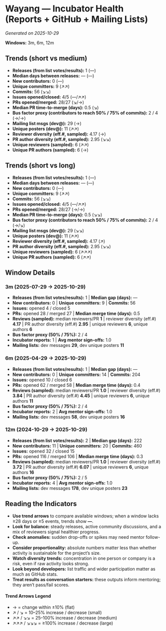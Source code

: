 # Wayang — Incubator Health (Reports + GitHub + Mailing Lists)
_Generated on 2025-10-29_

**Windows:** 3m, 6m, 12m

## Trends (short vs medium)

- **Releases (from list votes/results):** 1 (—)
- **Median days between releases:** — (—)
- **New contributors:** 0 (—)
- **Unique committers:** 9 (↗↗)
- **Commits:** 56 (↘↘)
- **Issues opened/closed:** 4/5 (—/↗↗)
- **PRs opened/merged:** 28/27 (↘/→)
- **Median PR time-to-merge (days):** 0.5 (↘)
- **Bus factor proxy (contributors to reach 50% / 75% of commits):** 2 / 4 (→/→)
- **Mailing list msgs (dev@):** 29 (→)
- **Unique posters (dev@):** 11 (↗↗)
- **Reviewer diversity (eff.#, sampled):** 4.17 (→)
- **PR author diversity (eff.#, sampled):** 2.95 (↘↘)
- **Unique reviewers (sampled):** 6 (↗↗)
- **Unique PR authors (sampled):** 6 (→)

## Trends (short vs long)

- **Releases (from list votes/results):** 1 (—)
- **Median days between releases:** — (—)
- **New contributors:** 0 (—)
- **Unique committers:** 9 (↗↗)
- **Commits:** 56 (↘↘)
- **Issues opened/closed:** 4/5 (—/↗↗)
- **PRs opened/merged:** 28/27 (→/→)
- **Median PR time-to-merge (days):** 0.5 (↘↘)
- **Bus factor proxy (contributors to reach 50% / 75% of commits):** 2 / 4 (→/↘)
- **Mailing list msgs (dev@):** 29 (↘↘)
- **Unique posters (dev@):** 11 (↗↗)
- **Reviewer diversity (eff.#, sampled):** 4.17 (↗)
- **PR author diversity (eff.#, sampled):** 2.95 (↘↘)
- **Unique reviewers (sampled):** 6 (↗↗↗)
- **Unique PR authors (sampled):** 6 (↗↗)

## Window Details
### 3m  (2025-07-29 → 2025-10-29)
- **Releases (from list votes/results):** 1  |  **Median gap (days):** —
- **New contributors:** 0  |  **Unique committers:** 9  |  **Commits:** 56
- **Issues:** opened 4 / closed 5
- **PRs:** opened 28 / merged 27  |  **Median merge time (days):** 0.5
- **Reviews (sampled):** median reviewers/PR **1**  |  reviewer diversity (eff.#) **4.17**  |  PR author diversity (eff.#) **2.95**  |  unique reviewers **6**, unique authors **6**
- **Bus factor proxy (50% / 75%):** 2 / 4
- **Incubator reports:** 1  |  **Avg mentor sign-offs:** 1.0
- **Mailing lists:** dev messages **29**, dev unique posters **11**

### 6m  (2025-04-29 → 2025-10-29)
- **Releases (from list votes/results):** 1  |  **Median gap (days):** —
- **New contributors:** 0  |  **Unique committers:** 14  |  **Commits:** 204
- **Issues:** opened 10 / closed 6
- **PRs:** opened 62 / merged 58  |  **Median merge time (days):** 0.4
- **Reviews (sampled):** median reviewers/PR **1.0**  |  reviewer diversity (eff.#) **3.84**  |  PR author diversity (eff.#) **4.45**  |  unique reviewers **6**, unique authors **11**
- **Bus factor proxy (50% / 75%):** 2 / 4
- **Incubator reports:** 2  |  **Avg mentor sign-offs:** 1.0
- **Mailing lists:** dev messages **58**, dev unique posters **16**

### 12m  (2024-10-29 → 2025-10-29)
- **Releases (from list votes/results):** 2  |  **Median gap (days):** 222
- **New contributors:** 11  |  **Unique committers:** 20  |  **Commits:** 460
- **Issues:** opened 32 / closed 15
- **PRs:** opened 116 / merged 106  |  **Median merge time (days):** 0.3
- **Reviews (sampled):** median reviewers/PR **1.0**  |  reviewer diversity (eff.#) **3.72**  |  PR author diversity (eff.#) **6.07**  |  unique reviewers **6**, unique authors **16**
- **Bus factor proxy (50% / 75%):** 2 / 5
- **Incubator reports:** 4  |  **Avg mentor sign-offs:** 1.0
- **Mailing lists:** dev messages **178**, dev unique posters **23**

## Reading the Indicators
- **Use trend arrows** to compare available windows; when a window lacks ≥28 days or ≥5 events, trends show **—**.
- **Look for balance:** steady releases, active community discussions, and a mix of reviewers signal healthier progress.
- **Check anomalies:** sudden drop-offs or spikes may need mentor follow-up.
- **Consider proportionality:** absolute numbers matter less than whether activity is sustainable for the project’s size.
- **Watch diversity trends:** concentration in one person or company is a risk, even if raw activity looks strong.
- **Look beyond developers:** list traffic and wider participation matter as much as GitHub stats.
- **Treat results as conversation starters:** these outputs inform mentoring; they aren’t pass/fail scores.

#### Trend Arrows Legend
- →  = change within ±10% (flat)
- ↗ / ↘ = 10–25% increase / decrease (small)
- ↗↗ / ↘↘ = 25–100% increase / decrease (medium)
- ↗↗↗ / ↘↘↘ = ≥100% increase / decrease (large)
